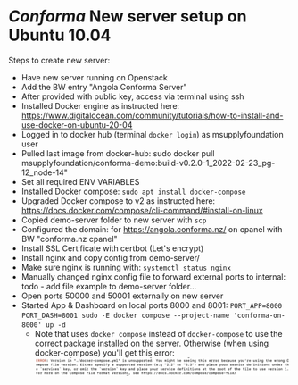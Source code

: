 # _Conforma_ New server setup on Ubuntu 10.04

Steps to create new server:

- Have new server running on Openstack
- Add the BW entry "Angola Conforma Server"
- After provided with public key, access via terminal using ssh
- Installed Docker engine as instructed here: https://www.digitalocean.com/community/tutorials/how-to-install-and-use-docker-on-ubuntu-20-04
- Logged in to docker hub (terminal `docker login`) as msupplyfoundation user
- Pulled last image from docker-hub:
  sudo docker pull msupplyfoundation/conforma-demo:build-v0.2.0-1_2022-02-23_pg-12_node-14"
- Set all required ENV VARIABLES
- Installed Docker compose:
  `sudo apt install docker-compose`
- Upgraded Docker compose to v2 as instructed here: https://docs.docker.com/compose/cli-command/#install-on-linux
- Copied demo-server folder to new server with `scp`
- Configured the domain: for https://angola.conforma.nz/ on cpanel with BW "conforma.nz cpanel"
- Install SSL Certificate with certbot (Let's encrypt)
- Install nginx and copy config from demo-server/
- Make sure nginx is running with:
  `systemctl status nginx`
- Manually changed nginx config file to forward external ports to internal: todo - add file example to demo-server folder...
- Open ports 50000 and 50001 externally on new server
- Started App & Dashboard on local ports 8000 and 8001:
  `PORT_APP=8000 PORT_DASH=8001 sudo -E docker compose --project-name 'conforma-on-8000' up -d`
  - Note that uses `docker compose` instead of `docker-compose` to use the correct package installed on the server. Otherwise (when using docker-compose) you'll get this error:
    ![Error docker-compose](images/error-docker-compose.png)
